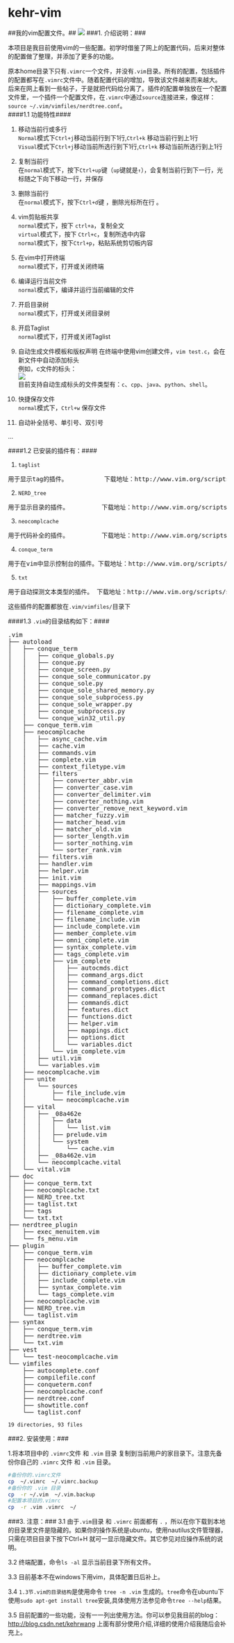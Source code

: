 kehr-vim
========

##我的vim配置文件。##
<a href="" target="_blank"><img src="./img/view.png"/></a>
###1. 介绍说明：###

本项目是我目前使用vim的一些配置。初学时借鉴了网上的配置代码，后来对整体的配置做了整理，并添加了更多的功能。

原本home目录下只有`.vimrc`一个文件，并没有`.vim`目录。所有的配置，包括插件的配置都写在`.vimrc`文件中。随着配置代码的增加，导致该文件越来而来越大。后来在网上看到一些帖子，于是就把代码给分离了。插件的配置单独放在一个配置文件里，一个插件一个配置文件，在`.vimrc`中通过`source`连接进来，像这样：`source ~/.vim/vimfiles/nerdtree.conf`。  
####1.1 功能特性####
1. 移动当前行或多行  
`Normal`模式下`Ctrl+j`移动当前行到下1行,`Ctrl+k` 移动当前行到上1行  
`Visual`模式下`Ctrl+j`移动当前所选行到下1行,`Ctrl+k` 移动当前所选行到上1行

2. 复制当前行  
在`normal`模式下，按下`Ctrl+up`键（`up`键就是`↑`），会复制当前行到下一行，光标随之下向下移动一行，并保存

3. 删除当前行  
在`normal`模式下，按下`Ctrl+d`键 ，删除光标所在行 。

4. vim剪贴板共享  
`normal`模式下，按下 `ctrl+a`，复制全文  
`virtual`模式下，按下 `Ctrl+c`，复制所选中内容  
`normal`模式下，按下`Ctrl+p`，粘贴系统剪切板内容  

5. 在vim中打开终端  
`normal`模式下，<F4>打开或关闭终端

6. 编译运行当前文件  
`normal`模式下，<F5>编译并运行当前编辑的文件

7. 开启目录树  
`normal`模式下，<F6>打开或关闭目录树

8. 开启Taglist  
`normal`模式下，<F7>打开或关闭Taglist

9. 自动生成文件模板和版权声明
在终端中使用vim创建文件，`vim test.c`，会在新文件中自动添加标头  
例如，c文件的标头：    
<a href="" target="_blank"><img src="./img/show_title.png"/></a>  
目前支持自动生成标头的文件类型有：`c`、`cpp`、`java`、`python`、`shell`。
10. 快捷保存文件  
`normal`模式下，`Ctrl+w` 保存文件  

11. 自动补全括号、单引号、双引号  

...

####1.2 已安装的插件有：####
1. `taglist`
<pre>用于显示tag的插件。          下载地址：http://www.vim.org/scripts/script.php?script_id=273</pre>  
2. `NERD_tree`
<pre>用于显示目录的插件。         下载地址：http://www.vim.org/scripts/script.php?script_id=1658</pre>  
3. `neocomplcache`
<pre>用于代码补全的插件。         下载地址：http://www.vim.org/scripts/script.php?script_id=2620</pre>  
4. `conque_term`
<pre>用于在vim中显示控制台的插件。下载地址：http://www.vim.org/scripts/script.php?script_id=2771</pre>  
5. `txt`
<pre>用于自动探测文本类型的插件。 下载地址：http://www.vim.org/scripts/script.php?script_id=1532</pre>  

这些插件的配置都放在`.vim/vimfiles/`目录下

####1.3 `.vim`的目录结构如下：####
<pre>
.vim
├── autoload
│   ├── conque_term
│   │   ├── conque_globals.py
│   │   ├── conque.py
│   │   ├── conque_screen.py
│   │   ├── conque_sole_communicator.py
│   │   ├── conque_sole.py
│   │   ├── conque_sole_shared_memory.py
│   │   ├── conque_sole_subprocess.py
│   │   ├── conque_sole_wrapper.py
│   │   ├── conque_subprocess.py
│   │   └── conque_win32_util.py
│   ├── conque_term.vim
│   ├── neocomplcache
│   │   ├── async_cache.vim
│   │   ├── cache.vim
│   │   ├── commands.vim
│   │   ├── complete.vim
│   │   ├── context_filetype.vim
│   │   ├── filters
│   │   │   ├── converter_abbr.vim
│   │   │   ├── converter_case.vim
│   │   │   ├── converter_delimiter.vim
│   │   │   ├── converter_nothing.vim
│   │   │   ├── converter_remove_next_keyword.vim
│   │   │   ├── matcher_fuzzy.vim
│   │   │   ├── matcher_head.vim
│   │   │   ├── matcher_old.vim
│   │   │   ├── sorter_length.vim
│   │   │   ├── sorter_nothing.vim
│   │   │   └── sorter_rank.vim
│   │   ├── filters.vim
│   │   ├── handler.vim
│   │   ├── helper.vim
│   │   ├── init.vim
│   │   ├── mappings.vim
│   │   ├── sources
│   │   │   ├── buffer_complete.vim
│   │   │   ├── dictionary_complete.vim
│   │   │   ├── filename_complete.vim
│   │   │   ├── filename_include.vim
│   │   │   ├── include_complete.vim
│   │   │   ├── member_complete.vim
│   │   │   ├── omni_complete.vim
│   │   │   ├── syntax_complete.vim
│   │   │   ├── tags_complete.vim
│   │   │   ├── vim_complete
│   │   │   │   ├── autocmds.dict
│   │   │   │   ├── command_args.dict
│   │   │   │   ├── command_completions.dict
│   │   │   │   ├── command_prototypes.dict
│   │   │   │   ├── command_replaces.dict
│   │   │   │   ├── commands.dict
│   │   │   │   ├── features.dict
│   │   │   │   ├── functions.dict
│   │   │   │   ├── helper.vim
│   │   │   │   ├── mappings.dict
│   │   │   │   ├── options.dict
│   │   │   │   └── variables.dict
│   │   │   └── vim_complete.vim
│   │   ├── util.vim
│   │   └── variables.vim
│   ├── neocomplcache.vim
│   ├── unite
│   │   └── sources
│   │       ├── file_include.vim
│   │       └── neocomplcache.vim
│   ├── vital
│   │   ├── _08a462e
│   │   │   ├── data
│   │   │   │   └── list.vim
│   │   │   ├── prelude.vim
│   │   │   └── system
│   │   │       └── cache.vim
│   │   ├── _08a462e.vim
│   │   └── neocomplcache.vital
│   └── vital.vim
├── doc
│   ├── conque_term.txt
│   ├── neocomplcache.txt
│   ├── NERD_tree.txt
│   ├── taglist.txt
│   ├── tags
│   └── txt.txt
├── nerdtree_plugin
│   ├── exec_menuitem.vim
│   └── fs_menu.vim
├── plugin
│   ├── conque_term.vim
│   ├── neocomplcache
│   │   ├── buffer_complete.vim
│   │   ├── dictionary_complete.vim
│   │   ├── include_complete.vim
│   │   ├── syntax_complete.vim
│   │   └── tags_complete.vim
│   ├── neocomplcache.vim
│   ├── NERD_tree.vim
│   └── taglist.vim
├── syntax
│   ├── conque_term.vim
│   ├── nerdtree.vim
│   └── txt.vim
├── vest
│   └── test-neocomplcache.vim
└── vimfiles
    ├── autocomplete.conf
    ├── compilefile.conf
    ├── conqueterm.conf
    ├── neocomplcache.conf
    ├── nerdtree.conf
    ├── showtitle.conf
    └── taglist.conf
</pre>
    
`19 directories, 93 files`


###2. 安装使用：###

1.将本项目中的 `.vimrc`文件 和 `.vim` 目录 复制到当前用户的家目录下。注意先备份你自己的 `.vimrc` 文件 和 `.vim` 目录。

```bash
#备份你的.vimrc文件
cp  ~/.vimrc  ~/.vimrc.backup
#备份你的 .vim 目录
cp  -r ~/.vim  ~/.vim.backup
#配置本项目的.vimrc
cp  -r .vim .vimrc  ~/
```
###3. 注意：###
3.1 由于`.vim`目录 和 `.vimrc` 前面都有 `.` ，所以在你下载到本地的目录里文件是隐藏的。如果你的操作系统是ubuntu，使用nautilus文件管理器，只需在项目目录下按下Ctrl+H 就可一显示隐藏文件。其它参见对应操作系统的说明。
  
3.2 终端配置，命令`ls -al` 显示当前目录下所有文件。
  
3.3 目前基本不在windows下用vim，具体配置日后补上。

3.4 `1.3节.vim的目录结构`是使用命令 `tree -n .vim` 生成的。`tree`命令在ubuntu下使用`sudo apt-get install tree`安装,具体使用方法参见命令`tree --help`结果。  

3.5 目前配置的一些功能，没有一一列出使用方法。你可以参见我目前的blog：http://blog.csdn.net/kehrwang 上面有部分使用介绍,详细的使用介绍我随后会补充上。
